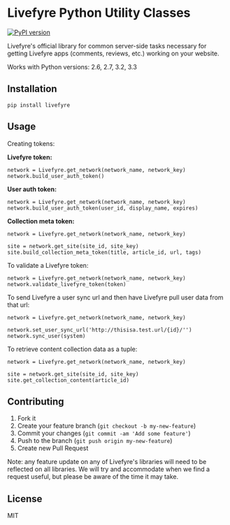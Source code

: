 # Livefyre Python Utility Classes
[![PyPI version](https://badge.fury.io/py/livefyre.png)](http://badge.fury.io/py/livefyre)

Livefyre's official library for common server-side tasks necessary for getting Livefyre apps (comments, reviews, etc.) working on your website.

Works with Python versions: 2.6, 2.7, 3.2, 3.3

## Installation

    pip install livefyre

## Usage

Creating tokens:

**Livefyre token:**
    
    network = Livefyre.get_network(network_name, network_key)
    network.build_user_auth_token()

**User auth token:**

    network = Livefyre.get_network(network_name, network_key)
    network.build_user_auth_token(user_id, display_name, expires)

**Collection meta token:**

    network = Livefyre.get_network(network_name, network_key)

    site = network.get_site(site_id, site_key)
    site.build_collection_meta_token(title, article_id, url, tags)

To validate a Livefyre token:

    network = Livefyre.get_network(network_name, network_key)
    network.validate_livefyre_token(token)

To send Livefyre a user sync url and then have Livefyre pull user data from that url:

    network = Livefyre.get_network(network_name, network_key)
    
    network.set_user_sync_url('http://thisisa.test.url/{id}/'')
    network.sync_user(system)
        
To retrieve content collection data as a tuple:

    network = Livefyre.get_network(network_name, network_key)
    
    site = network.get_site(site_id, site_key)
    site.get_collection_content(article_id)

## Contributing

1. Fork it
2. Create your feature branch (`git checkout -b my-new-feature`)
3. Commit your changes (`git commit -am 'Add some feature'`)
4. Push to the branch (`git push origin my-new-feature`)
5. Create new Pull Request

Note: any feature update on any of Livefyre's libraries will need to be reflected on all libraries. We will try and accommodate when we find a request useful, but please be aware of the time it may take.

## License

MIT